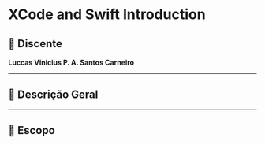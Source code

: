 # XCode and Swift Introduction

## 👤 Discente
**Luccas Vinicius P. A. Santos Carneiro**

---

## 📄 Descrição Geral

---

## 📌 Escopo
